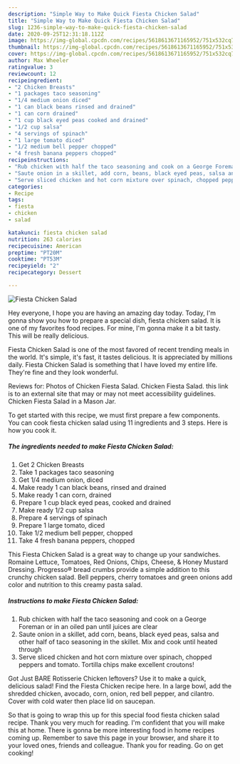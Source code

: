 ```yaml
---
description: "Simple Way to Make Quick Fiesta Chicken Salad"
title: "Simple Way to Make Quick Fiesta Chicken Salad"
slug: 1236-simple-way-to-make-quick-fiesta-chicken-salad
date: 2020-09-25T12:31:18.112Z
image: https://img-global.cpcdn.com/recipes/5618613671165952/751x532cq70/fiesta-chicken-salad-recipe-main-photo.jpg
thumbnail: https://img-global.cpcdn.com/recipes/5618613671165952/751x532cq70/fiesta-chicken-salad-recipe-main-photo.jpg
cover: https://img-global.cpcdn.com/recipes/5618613671165952/751x532cq70/fiesta-chicken-salad-recipe-main-photo.jpg
author: Max Wheeler
ratingvalue: 3
reviewcount: 12
recipeingredient:
- "2 Chicken Breasts"
- "1 packages taco seasoning"
- "1/4 medium onion diced"
- "1 can black beans rinsed and drained"
- "1 can corn drained"
- "1 cup black eyed peas cooked and drained"
- "1/2 cup salsa"
- "4 servings of spinach"
- "1 large tomato diced"
- "1/2 medium bell pepper chopped"
- "4 fresh banana peppers chopped"
recipeinstructions:
- "Rub chicken with half the taco seasoning and cook on a George Foreman or in an oiled pan until juices are clear"
- "Saute onion in a skillet, add corn, beans, black eyed peas, salsa and other half of taco seasoning in the skillet. Mix and cook until heated through"
- "Serve sliced chicken and hot corn mixture over spinach, chopped peppers and tomato. Tortilla chips make excellent croutons!"
categories:
- Recipe
tags:
- fiesta
- chicken
- salad

katakunci: fiesta chicken salad 
nutrition: 263 calories
recipecuisine: American
preptime: "PT20M"
cooktime: "PT53M"
recipeyield: "2"
recipecategory: Dessert

---
```



![Fiesta Chicken Salad](https://img-global.cpcdn.com/recipes/5618613671165952/751x532cq70/fiesta-chicken-salad-recipe-main-photo.jpg)

Hey everyone, I hope you are having an amazing day today. Today, I'm gonna show you how to prepare a special dish, fiesta chicken salad. It is one of my favorites food recipes. For mine, I'm gonna make it a bit tasty. This will be really delicious.

Fiesta Chicken Salad is one of the most favored of recent trending meals in the world. It's simple, it's fast, it tastes delicious. It is appreciated by millions daily. Fiesta Chicken Salad is something that I have loved my entire life. They're fine and they look wonderful.

Reviews for: Photos of Chicken Fiesta Salad. Chicken Fiesta Salad. this link is to an external site that may or may not meet accessibility guidelines. Chicken Fiesta Salad in a Mason Jar.


To get started with this recipe, we must first prepare a few components. You can cook fiesta chicken salad using 11 ingredients and 3 steps. Here is how you cook it.

<!--inarticleads1-->

##### The ingredients needed to make Fiesta Chicken Salad:

1. Get 2 Chicken Breasts
1. Take 1 packages taco seasoning
1. Get 1/4 medium onion, diced
1. Make ready 1 can black beans, rinsed and drained
1. Make ready 1 can corn, drained
1. Prepare 1 cup black eyed peas, cooked and drained
1. Make ready 1/2 cup salsa
1. Prepare 4 servings of spinach
1. Prepare 1 large tomato, diced
1. Take 1/2 medium bell pepper, chopped
1. Take 4 fresh banana peppers, chopped


This Fiesta Chicken Salad is a great way to change up your sandwiches. Romaine Lettuce, Tomatoes, Red Onions, Chips, Cheese, &amp; Honey Mustard Dressing. Progresso® bread crumbs provide a simple addition to this crunchy chicken salad. Bell peppers, cherry tomatoes and green onions add color and nutrition to this creamy pasta salad. 

<!--inarticleads2-->

##### Instructions to make Fiesta Chicken Salad:

1. Rub chicken with half the taco seasoning and cook on a George Foreman or in an oiled pan until juices are clear
1. Saute onion in a skillet, add corn, beans, black eyed peas, salsa and other half of taco seasoning in the skillet. Mix and cook until heated through
1. Serve sliced chicken and hot corn mixture over spinach, chopped peppers and tomato. Tortilla chips make excellent croutons!


Got Just BARE Rotisserie Chicken leftovers? Use it to make a quick, delicious salad! Find the Fiesta Chicken recipe here. In a large bowl, add the shredded chicken, avocado, corn, onion, red bell pepper, and cilantro. Cover with cold water then place lid on saucepan. 

So that is going to wrap this up for this special food fiesta chicken salad recipe. Thank you very much for reading. I'm confident that you will make this at home. There is gonna be more interesting food in home recipes coming up. Remember to save this page in your browser, and share it to your loved ones, friends and colleague. Thank you for reading. Go on get cooking!
